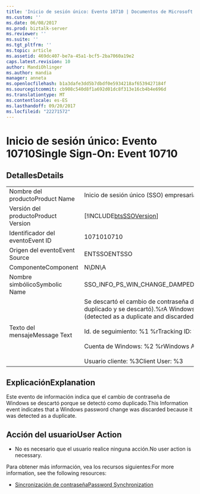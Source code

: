```yaml
---
title: 'Inicio de sesión único: Evento 10710 | Documentos de Microsoft'
ms.custom: ''
ms.date: 06/08/2017
ms.prod: biztalk-server
ms.reviewer: ''
ms.suite: ''
ms.tgt_pltfrm: ''
ms.topic: article
ms.assetid: 469dc407-be7a-45a1-bcf5-2ba7060a19e2
caps.latest.revision: 10
author: MandiOhlinger
ms.author: mandia
manager: anneta
ms.openlocfilehash: b1a3dafe3dd5b7dbdf0e5934218af6539427184f
ms.sourcegitcommit: cb908c540d8f1a692d01dc8f313e16cb4b4e696d
ms.translationtype: MT
ms.contentlocale: es-ES
ms.lasthandoff: 09/20/2017
ms.locfileid: "22271572"
---
```

# <a name="single-sign-on-event-10710"></a><span data-ttu-id="7fb5f-102">Inicio de sesión único: Evento 10710</span><span class="sxs-lookup"><span data-stu-id="7fb5f-102">Single Sign-On: Event 10710</span></span>
## <a name="details"></a><span data-ttu-id="7fb5f-103">Detalles</span><span class="sxs-lookup"><span data-stu-id="7fb5f-103">Details</span></span>  
  
|||  
|-|-|  
|<span data-ttu-id="7fb5f-104">Nombre del producto</span><span class="sxs-lookup"><span data-stu-id="7fb5f-104">Product Name</span></span>|<span data-ttu-id="7fb5f-105">Inicio de sesión único (SSO) empresarial</span><span class="sxs-lookup"><span data-stu-id="7fb5f-105">Enterprise Single Sign-On</span></span>|  
|<span data-ttu-id="7fb5f-106">Versión del producto</span><span class="sxs-lookup"><span data-stu-id="7fb5f-106">Product Version</span></span>|[!INCLUDE[btsSSOVersion](../includes/btsssoversion-md.md)]|  
|<span data-ttu-id="7fb5f-107">Identificador del evento</span><span class="sxs-lookup"><span data-stu-id="7fb5f-107">Event ID</span></span>|<span data-ttu-id="7fb5f-108">10710</span><span class="sxs-lookup"><span data-stu-id="7fb5f-108">10710</span></span>|  
|<span data-ttu-id="7fb5f-109">Origen del evento</span><span class="sxs-lookup"><span data-stu-id="7fb5f-109">Event Source</span></span>|<span data-ttu-id="7fb5f-110">ENTSSO</span><span class="sxs-lookup"><span data-stu-id="7fb5f-110">ENTSSO</span></span>|  
|<span data-ttu-id="7fb5f-111">Componente</span><span class="sxs-lookup"><span data-stu-id="7fb5f-111">Component</span></span>|<span data-ttu-id="7fb5f-112">N\D</span><span class="sxs-lookup"><span data-stu-id="7fb5f-112">N\A</span></span>|  
|<span data-ttu-id="7fb5f-113">Nombre simbólico</span><span class="sxs-lookup"><span data-stu-id="7fb5f-113">Symbolic Name</span></span>|<span data-ttu-id="7fb5f-114">SSO_INFO_PS_WIN_CHANGE_DAMPED</span><span class="sxs-lookup"><span data-stu-id="7fb5f-114">SSO_INFO_PS_WIN_CHANGE_DAMPED</span></span>|  
|<span data-ttu-id="7fb5f-115">Texto del mensaje</span><span class="sxs-lookup"><span data-stu-id="7fb5f-115">Message Text</span></span>|<span data-ttu-id="7fb5f-116">Se descartó el cambio de contraseña de Windows (se detectó como duplicado y se descartó).%r</span><span class="sxs-lookup"><span data-stu-id="7fb5f-116">A Windows password change was damped (detected as a duplicate and discarded).%r</span></span><br /><br /> <span data-ttu-id="7fb5f-117">Id. de seguimiento: %1 %r</span><span class="sxs-lookup"><span data-stu-id="7fb5f-117">Tracking ID: %1%r</span></span><br /><br /> <span data-ttu-id="7fb5f-118">Cuenta de Windows: %2 %r</span><span class="sxs-lookup"><span data-stu-id="7fb5f-118">Windows Account: %2%r</span></span><br /><br /> <span data-ttu-id="7fb5f-119">Usuario cliente: %3</span><span class="sxs-lookup"><span data-stu-id="7fb5f-119">Client User: %3</span></span>|  
  
## <a name="explanation"></a><span data-ttu-id="7fb5f-120">Explicación</span><span class="sxs-lookup"><span data-stu-id="7fb5f-120">Explanation</span></span>  
 <span data-ttu-id="7fb5f-121">Este evento de información indica que el cambio de contraseña de Windows se descartó porque se detectó como duplicado.</span><span class="sxs-lookup"><span data-stu-id="7fb5f-121">This Information event indicates that a Windows password change was discarded because it was detected as a duplicate.</span></span>  
  
## <a name="user-action"></a><span data-ttu-id="7fb5f-122">Acción del usuario</span><span class="sxs-lookup"><span data-stu-id="7fb5f-122">User Action</span></span>  
  
-   <span data-ttu-id="7fb5f-123">No es necesario que el usuario realice ninguna acción.</span><span class="sxs-lookup"><span data-stu-id="7fb5f-123">No user action is necessary.</span></span>  
  
 <span data-ttu-id="7fb5f-124">Para obtener más información, vea los recursos siguientes:</span><span class="sxs-lookup"><span data-stu-id="7fb5f-124">For more information, see the following resources:</span></span>  
  
-   [<span data-ttu-id="7fb5f-125">Sincronización de contraseña</span><span class="sxs-lookup"><span data-stu-id="7fb5f-125">Password Synchronization</span></span>](../core/password-synchronization2.md)